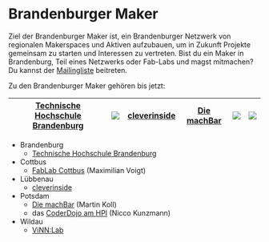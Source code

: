 # Brandenburger Maker

Ziel der Brandenburger Maker ist, ein Brandenburger Netzwerk von regionalen Makerspaces und Aktiven aufzubauen, um in Zukunft Projekte gemeinsam zu starten und Interessen zu vertreten.
Bist du ein Maker in Brandenburg, Teil eines Netzwerks oder Fab-Labs und magst mitmachen?
Du kannst der [Mailingliste][mailing-list] beitreten.

Zu den Brandenburger Maker gehören bis jetzt:


| [Technische Hochschule Brandenburg][thb] |  [![][fcb-logo]][fcb] | [cleverinside][cleverinside] | [Die machBar][machBar] | [![][cdp-logo]][cdp] | [![][vinn-lab-logo]][vinn-lab] |
| --- | --- | --- | --- | --- | --- |



- Brandenburg
  - [Technische Hochschule Brandenburg][thb]
- Cottbus
  - [FabLab Cottbus][fcb] (Maximilian Voigt)
- Lübbenau
  - [cleverinside][cleverinside]
- Potsdam
  - [Die machBar][machBar] (Martin Koll)
  - das [CoderDojo am HPI][cdp] (Nicco Kunzmann)
- Wildau
  - [ViNN:Lab][vinn-lab]

[mailing-list]: mailto:&#098;&#114;&#097;&#110;&#100;&#101;&#110;&#098;&#117;&#114;&#103;&#101;&#114;&#045;&#108;&#105;&#115;&#116;&#064;&#102;&#097;&#098;&#108;&#097;&#098;&#045;&#099;&#111;&#116;&#116;&#098;&#117;&#115;&#046;&#100;&#101;
[machBar]: https://machbar-potsdam.de/
[vinn-lab]: http://vinnlab.th-wildau.de/
[thb]: https://zhq.th-brandenburg.de/
[cleverinside]: http://jfvnet.de/cleverinside/
[cdp]: https://CoderDojoPotsdam.github.io/
[fcb]: http://fablab-cottbus.de
[vinn-lab-logo]: logos/ViNNLabLogo_hoch_ThinkMakeShare.png
[cdp-logo]: logos/CoderDojo-Potsdam.svg
[fcb-logo]: logos/FabLab-Logo-Cottbus-farbig.png

